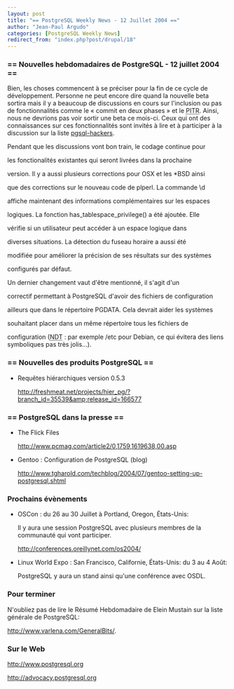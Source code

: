 ```yaml
---
layout: post
title: "== PostgreSQL Weekly News - 12 Juillet 2004 =="
author: "Jean-Paul Argudo"
categories: [PostgreSQL Weekly News]
redirect_from: "index.php?post/drupal/18"
---
```



<h3>== Nouvelles hebdomadaires de PostgreSQL - 12 juillet 2004 ==</h3>

<p>Bien, les choses commencent à se préciser pour la fin de ce cycle de développement. Personne ne peut encore dire quand la nouvelle beta sortira mais il y a beaucoup de discussions en cours sur l'inclusion ou pas de fonctionnalités comme le «&nbsp;commit en deux phases&nbsp;» et le <acronym title="Point In Time Recovery">PITR</acronym>. Ainsi, nous ne devrions pas voir sortir une beta ce mois-ci. Ceux qui ont des connaissances sur ces fonctionnalités sont invités à lire et à participer à la discussion sur la liste <a href="http://archives.postgresql.org/pgsql-hackers">pgsql-hackers</a>.

</p>

<p>Pendant que les discussions vont bon train, le codage continue pour

les fonctionalités existantes qui seront livrées dans la prochaine

version. Il y a aussi plusieurs corrections pour OSX et les *BSD ainsi

que des corrections sur le nouveau code de plperl. La commande \d

affiche maintenant des informations complémentaires sur les espaces

logiques. La fonction has_tablespace_privilege() a été ajoutée. Elle

vérifie si un utilisateur peut accéder à un espace logique dans

diverses situations. La détection du fuseau horaire a aussi été

modifiée pour améliorer la précision de ses résultats sur des systèmes

configurés par défaut.</p>

<p>Un dernier changement vaut d'être mentionné, il s'agit d'un

correctif permettant à PostgreSQL d'avoir des fichiers de configuration

ailleurs que dans le répertoire PGDATA. Cela devrait aider les systèmes

souhaitant placer dans un même répertoire tous les fichiers de

configuration (<acronym title="Note Du Traducteur">NDT</acronym>&nbsp;: par exemple /etc pour Debian, ce qui évitera des liens symboliques pas très jolis...).</p>

<!--more-->


<h3>== Nouvelles des produits PostgreSQL ==</h3>

<ul>

<li>Requêtes hiérarchiques version 0.5.3<br />

<a href="http://freshmeat.net/projects/hier_pg/?branch_id=35539&amp;release_id=166577">http://freshmeat.net/projects/hier_pg/?branch_id=35539&amp;release_id=166577</a></li>

</ul>

<h3>== PostgreSQL dans la presse ==</h3>

<ul>

<li>The Flick Files<br />

<a href="http://www.pcmag.com/article2/0,1759,1619638,00.asp">http://www.pcmag.com/article2/0,1759,1619638,00.asp

</a></li>

<li>Gentoo&nbsp;: Configuration de PostgreSQL (blog)<br />

<a href="http://www.tgharold.com/techblog/2004/07/gentoo-setting-up-postgresql.shtml">http://www.tgharold.com/techblog/2004/07/gentoo-setting-up-postgresql.shtml

</a></li>

</ul>

<h3>Prochains évènements</h3>

<ul>

<li>OSCon&nbsp;: du 26 au 30 Juillet à Portland, Oregon, États-Unis:<br />

Il y aura une session PostgreSQL avec plusieurs membres de la communauté qui vont participer.<br />

<a href="http://conferences.oreillynet.com/os2004/">http://conferences.oreillynet.com/os2004/</a>

</li>

<li>Linux World Expo&nbsp;: San Francisco, Californie, États-Unis: du 3 au 4 Août:<br />

PostgreSQL y aura un stand ainsi qu'une conférence avec OSDL.</li>

</ul>

<h3>Pour terminer</h3>

<p>N'oubliez pas de lire le Résumé Hebdomadaire de Elein Mustain sur la liste générale de PostgreSQL:<br />

<a href="http://www.varlena.com/GeneralBits/">http://www.varlena.com/GeneralBits/</a>.</p>

<h3>Sur le Web</h3>

<p>

<a href="http://www.postgresql.org">http://www.postgresql.org</a><br />

<a href="http://advocacy.postgresql.org">http://advocacy.postgresql.org</a>

</p>